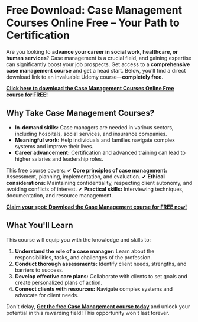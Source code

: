 # Free Download: Case Management Courses Online Free – Your Path to Certification

Are you looking to **advance your career in social work, healthcare, or human services**? Case management is a crucial field, and gaining expertise can significantly boost your job prospects. Get access to a **comprehensive case management course** and get a head start. Below, you’ll find a direct download link to an invaluable Udemy course—**completely free**.

[**Click here to download the Case Management Courses Online Free course for FREE!**](https://udemywork.com/case-management-courses-online-free)

## Why Take Case Management Courses?

- **In-demand skills:** Case managers are needed in various sectors, including hospitals, social services, and insurance companies.
- **Meaningful work:** Help individuals and families navigate complex systems and improve their lives.
- **Career advancement:** Certification and advanced training can lead to higher salaries and leadership roles.

This free course covers:
✔ **Core principles of case management:** Assessment, planning, implementation, and evaluation.
✔ **Ethical considerations:** Maintaining confidentiality, respecting client autonomy, and avoiding conflicts of interest.
✔ **Practical skills:** Interviewing techniques, documentation, and resource management.

[**Claim your spot: Download the Case Management course for FREE now!**](https://udemywork.com/case-management-courses-online-free)

## What You'll Learn

This course will equip you with the knowledge and skills to:

1.  **Understand the role of a case manager:** Learn about the responsibilities, tasks, and challenges of the profession.
2.  **Conduct thorough assessments:** Identify client needs, strengths, and barriers to success.
3.  **Develop effective care plans:** Collaborate with clients to set goals and create personalized plans of action.
4.  **Connect clients with resources:** Navigate complex systems and advocate for client needs.

Don't delay, **[Get the free Case Management course today](https://udemywork.com/case-management-courses-online-free)** and unlock your potential in this rewarding field! This opportunity won't last forever.
